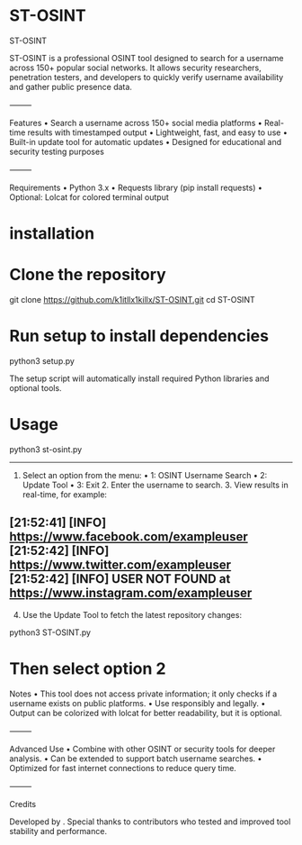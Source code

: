 # ST-OSINT

ST-OSINT

ST-OSINT is a professional OSINT tool designed to search for a username across 150+ popular social networks. It allows security researchers, penetration testers, and developers to quickly verify username availability and gather public presence data.

⸻

Features
	•	Search a username across 150+ social media platforms
	•	Real-time results with timestamped output
	•	Lightweight, fast, and easy to use
	•	Built-in update tool for automatic updates
	•	Designed for educational and security testing purposes

⸻

Requirements
	•	Python 3.x
	•	Requests library (pip install requests)
	•	Optional: Lolcat for colored terminal output

  # installation 

  # Clone the repository
git clone https://github.com/k1itllx1killx/ST-OSINT.git
cd ST-OSINT

# Run setup to install dependencies
python3 setup.py

The setup script will automatically install required Python libraries and optional tools.

# Usage

python3 st-osint.py

-------------------

1.	Select an option from the menu:
	•	1: OSINT Username Search
	•	2: Update Tool
	•	3: Exit
	2.	Enter the username to search.
	3.	View results in real-time, for example:

 [21:52:41] [INFO] https://www.facebook.com/exampleuser
[21:52:42] [INFO] https://www.twitter.com/exampleuser
[21:52:42] [INFO] USER NOT FOUND at https://www.instagram.com/exampleuser
-------------------

4.	Use the Update Tool to fetch the latest repository changes:

python3 ST-OSINT.py
# Then select option 2


Notes
	•	This tool does not access private information; it only checks if a username exists on public platforms.
	•	Use responsibly and legally.
	•	Output can be colorized with lolcat for better readability, but it is optional.

⸻

Advanced Use
	•	Combine with other OSINT or security tools for deeper analysis.
	•	Can be extended to support batch username searches.
	•	Optimized for fast internet connections to reduce query time.

⸻

Credits

Developed by .
Special thanks to contributors who tested and improved tool stability and performance.
